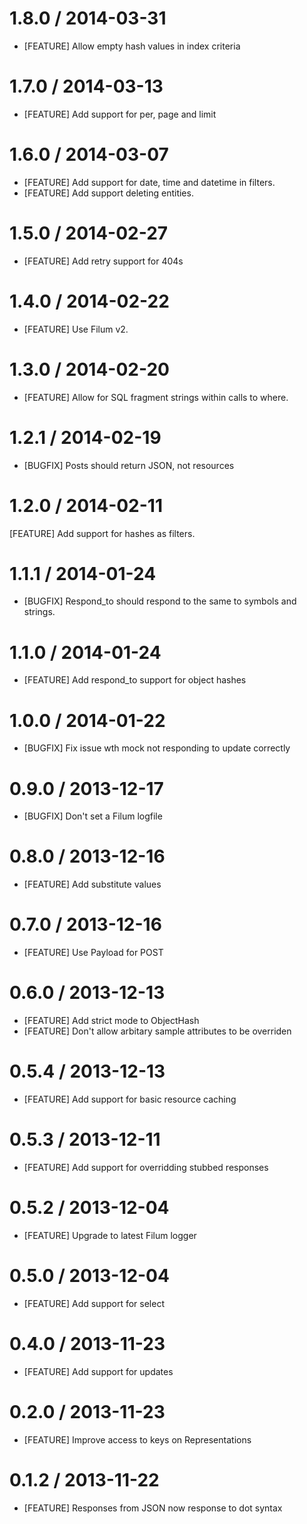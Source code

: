 # 1.8.0 / 2014-03-31
* [FEATURE] Allow empty hash values in index criteria

# 1.7.0 / 2014-03-13
* [FEATURE] Add support for per, page and limit

# 1.6.0 / 2014-03-07
* [FEATURE] Add support for date, time and datetime in filters.
* [FEATURE] Add support deleting entities.

# 1.5.0 / 2014-02-27
* [FEATURE] Add retry support for 404s

# 1.4.0 / 2014-02-22
* [FEATURE] Use Filum v2.

# 1.3.0 / 2014-02-20
* [FEATURE] Allow for SQL fragment strings within calls to where.

# 1.2.1 / 2014-02-19
* [BUGFIX] Posts should return JSON, not resources

# 1.2.0 / 2014-02-11
[FEATURE] Add support for hashes as filters.

# 1.1.1 / 2014-01-24
* [BUGFIX] Respond_to should respond to the same to symbols and strings.

# 1.1.0 / 2014-01-24
* [FEATURE] Add respond_to support for object hashes

# 1.0.0 / 2014-01-22
* [BUGFIX] Fix issue wth mock not responding to update correctly

# 0.9.0 / 2013-12-17
* [BUGFIX] Don't set a Filum logfile

# 0.8.0 / 2013-12-16
* [FEATURE] Add substitute values

# 0.7.0 / 2013-12-16
* [FEATURE] Use Payload for POST

# 0.6.0 / 2013-12-13
* [FEATURE] Add strict mode to ObjectHash
* [FEATURE] Don't allow arbitary sample attributes to be overriden

# 0.5.4 / 2013-12-13
* [FEATURE] Add support for basic resource caching

# 0.5.3 / 2013-12-11
* [FEATURE] Add support for overridding stubbed responses

# 0.5.2 / 2013-12-04
* [FEATURE] Upgrade to latest Filum logger

# 0.5.0 / 2013-12-04
* [FEATURE] Add support for select

# 0.4.0 / 2013-11-23
* [FEATURE] Add support for updates

# 0.2.0 / 2013-11-23
* [FEATURE] Improve access to keys on Representations

# 0.1.2 / 2013-11-22
* [FEATURE] Responses from JSON now response to dot syntax
